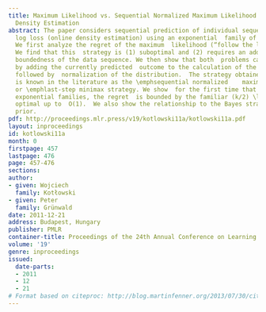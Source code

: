 ```yaml
---
title: Maximum Likelihood vs. Sequential Normalized Maximum Likelihood  in On-line
  Density Estimation
abstract: The paper considers sequential prediction of individual sequences  with
  log loss (online density estimation) using an exponential  family of distributions.
  We first analyze the regret of the maximum  likelihood (“follow the leader”) strategy.
  We find that this  strategy is (1) suboptimal and (2) requires an additional assumption  about
  boundedness of the data sequence. We then show that both  problems can be be addressed
  by adding the currently predicted  outcome to the calculation of the maximum likelihood,
  followed by  normalization of the distribution.  The strategy obtained in this  way
  is known in the literature as the \emphsequential normalized    maximum likelihood
  or \emphlast-step minimax strategy. We show  for the first time that for general
  exponential families, the regret  is bounded by the familiar (k/2) \log n and thus
  optimal up to  O(1).  We also show the relationship to the Bayes strategy with  Jeffreys’
  prior.
pdf: http://proceedings.mlr.press/v19/kotlowski11a/kotlowski11a.pdf
layout: inproceedings
id: kotlowski11a
month: 0
firstpage: 457
lastpage: 476
page: 457-476
sections: 
author:
- given: Wojciech
  family: Kotłowski
- given: Peter
  family: Grünwald
date: 2011-12-21
address: Budapest, Hungary
publisher: PMLR
container-title: Proceedings of the 24th Annual Conference on Learning Theory
volume: '19'
genre: inproceedings
issued:
  date-parts:
  - 2011
  - 12
  - 21
# Format based on citeproc: http://blog.martinfenner.org/2013/07/30/citeproc-yaml-for-bibliographies/
---
```

